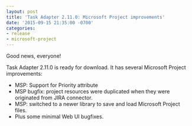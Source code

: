 ```yaml
---
layout: post
title: 'Task Adapter 2.11.0: Microsoft Project improvements'
date: '2015-09-15 21:35:00 -0700'
categories:
- release
- microsoft-project
---
```


Good news, everyone!

Task Adapter 2.11.0 is ready for download. It has several Microsoft Project improvements:

* MSP: Support for Priority attribute
* MSP bugfix: project resources were duplicated when they were originated from JIRA connector.
* MSP: switched to a newer library to save and load Microsoft Project files.
* Plus some minimal Web UI bugfixes.

